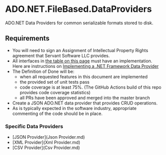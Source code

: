 # ADO.NET.FileBased.DataProviders
ADO.NET Data Providers for common serializable formats stored to disk.

## Requirements
- You will need to sign an Assignment of Intellectual Property Rights agreement that Servant Software LLC provides.
- All interfaces in [the table on this page](https://learn.microsoft.com/en-us/previous-versions/aa720599(v=vs.71)) must have an implementation.  Here are instructions on [Implementing a .NET Framework Data Provider](https://learn.microsoft.com/en-us/previous-versions/aa720164(v=vs.71))
- The Definition of Done will be:
  - when all requested features in this document are implemented
  - the provided set of unit tests pass
  - code coverage is at least 75%. (The GitHub Actions build of this repo provides code coverage statistics)
  - all PRs have been approved and merged into the master branch
- Create a JSON ADO.NET data provider that provides CRUD operations.
- As is typically expected in the software industry, appropriate commenting of the code should be in place.

### Specific Data Providers
- [JSON Provider](Json Provider.md)
- [XML Provider](Xml Provider.md)
- [CSV Provider](Csv Provider.md)

